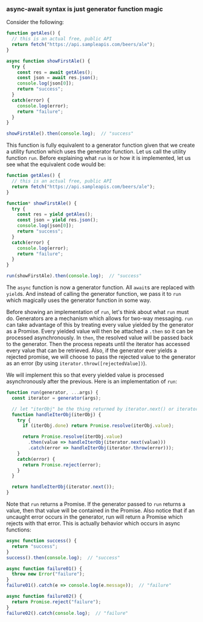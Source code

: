 ### async-await syntax is just generator function magic

Consider the following:

```javascript
function getAles() {
  // this is an actual free, public API
  return fetch("https://api.sampleapis.com/beers/ale");
}

async function showFirstAle() {
  try {
    const res = await getAles();
    const json = await res.json();
    console.log(json[0]);
    return "success";
  }
  catch(error) {
    console.log(error);
    return "failure";
  }
}

showFirstAle().then(console.log);  // "success"
```

This function is fully equivalent to a generator function given that we create a utility function which uses the generator function. Let us call the utility function `run`. Before explaining what `run` is or how it is implemented, let us see what the equivalent code would be:

```javascript
function getAles() {
  // this is an actual free, public API
  return fetch("https://api.sampleapis.com/beers/ale");
}

function* showFirstAle() {
  try {
    const res = yield getAles();
    const json = yield res.json();
    console.log(json[0]);
    return "success";
  }
  catch(error) {
    console.log(error);
    return "failure";
  }
}

run(showFirstAle).then(console.log);  // "success"
```

The `async` function is now a generator function. All `await`s are replaced with `yield`s. And instead of calling the generator function, we pass it to `run` which magically uses the generator function in some way.

Before showing an implementation of `run`, let's think about what `run` must do. Generators are a mechanism which allows for two-way messaging. `run` can take advantage of this by treating every value yielded by the generator as a Promise. Every yielded value will then be attached a `.then` so it can be processed asynchronously. In `then`, the resolved value will be passed back to the generator. Then the process repeats until the iterator has accessed every value that can be retrieved. Also, if the generator ever yields a rejected promise, we will choose to pass the rejected value to the generator as an error (by using `iterator.throw([rejectedValue])`).

We will implement this so that every yielded value is processed asynchronously after the previous. Here is an implementation of `run`:

```javascript
function run(generator, ...args) {
  const iterator = generator(args);

  // let "iterObj" be the thing returned by iterator.next() or iterator.throw()
  function handleIterObj(iterObj) {
    try {
      if (iterObj.done) return Promise.resolve(iterObj.value);

      return Promise.resolve(iterObj.value)
        .then(value => handleIterObj(iterator.next(value)))
        .catch(error => handleIterObj(iterator.throw(error)));
    }
    catch(error) {
      return Promise.reject(error);
    }
  }

  return handleIterObj(iterator.next());
}
```

Note that `run` returns a Promise. If the generator passed to `run` returns a value, then that value will be contained in the Promise. Also notice that if an uncaught error occurs in the generator, run will return a Promise which rejects with that error. This is actually behavior which occurs in async functions:

```javascript
async function success() {
  return "success";
}
success().then(console.log);  // "success"

async function failure01() {
  throw new Error("failure");
}
failure01().catch(e => console.log(e.message));  // "failure"

async function failure02() {
  return Promise.reject("failure");
}
failure02().catch(console.log);  // "failure"
```
